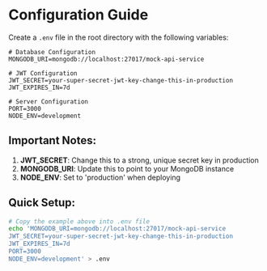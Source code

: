 # Configuration Guide

Create a `.env` file in the root directory with the following variables:

```env
# Database Configuration
MONGODB_URI=mongodb://localhost:27017/mock-api-service

# JWT Configuration
JWT_SECRET=your-super-secret-jwt-key-change-this-in-production
JWT_EXPIRES_IN=7d

# Server Configuration
PORT=3000
NODE_ENV=development
```

## Important Notes:

1. **JWT_SECRET**: Change this to a strong, unique secret key in production
2. **MONGODB_URI**: Update this to point to your MongoDB instance
3. **NODE_ENV**: Set to 'production' when deploying

## Quick Setup:

```bash
# Copy the example above into .env file
echo 'MONGODB_URI=mongodb://localhost:27017/mock-api-service
JWT_SECRET=your-super-secret-jwt-key-change-this-in-production
JWT_EXPIRES_IN=7d
PORT=3000
NODE_ENV=development' > .env
``` 